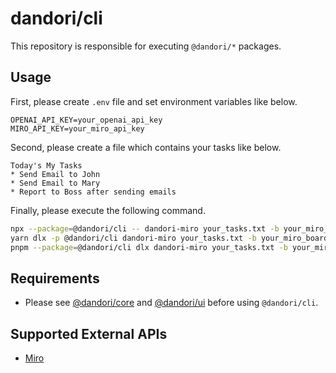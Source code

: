 # dandori/cli

This repository is responsible for executing `@dandori/*` packages.

## Usage

First, please create `.env` file and set environment variables like below.

```text
OPENAI_API_KEY=your_openai_api_key
MIRO_API_KEY=your_miro_api_key
```

Second, please create a file which contains your tasks like below.

```text
Today's My Tasks
* Send Email to John
* Send Email to Mary
* Report to Boss after sending emails
```

Finally, please execute the following command.

```bash
npx --package=@dandori/cli -- dandori-miro your_tasks.txt -b your_miro_board_id
yarn dlx -p @dandori/cli dandori-miro your_tasks.txt -b your_miro_board_id
pnpm --package=@dandori/cli dlx dandori-miro your_tasks.txt -b your_miro_board_id
```

## Requirements

* Please see [@dandori/core](../core/README.md) and [@dandori/ui](../ui/README.md) before using `@dandori/cli`.

## Supported External APIs

* [Miro](https://miro.com/)
